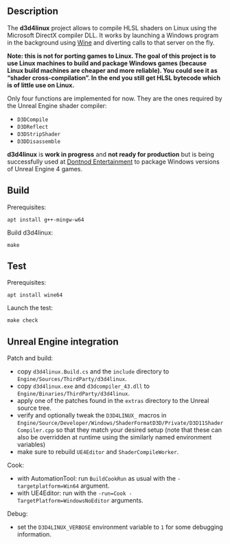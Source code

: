 
## Description

The **d3d4linux** project allows to compile HLSL shaders on Linux using
the Microsoft DirectX compiler DLL. It works by launching a Windows
program in the background using [Wine](https://www.winehq.org/) and
diverting calls to that server on the fly.

**Note: this is not for porting games to Linux. The goal of this project
is to use Linux machines to build and package Windows games (because
Linux build machines are cheaper and more reliable). You could see it as
“shader cross-compilation”. In the end you still get HLSL bytecode which
is of little use on Linux.**

Only four functions are implemented for now. They are the ones
required by the Unreal Engine shader compiler:

  * `D3DCompile`
  * `D3DReflect`
  * `D3DStripShader`
  * `D3DDisassemble`

**d3d4linux** is **work in progress** and **not ready for production**
but is being successfully used at [Dontnod Entertainment](http://dont-nod.com/)
to package Windows versions of Unreal Engine 4 games.

## Build

Prerequisites:

    apt install g++-mingw-w64

Build d3d4linux:

    make

## Test

Prerequisites:

    apt install wine64

Launch the test:

    make check

## Unreal Engine integration

Patch and build:

  * copy `d3d4linux.Build.cs` and the `include` directory to `Engine/Sources/ThirdParty/d3d4linux`.
  * copy `d3d4linux.exe` and `d3dcompiler_43.dll` to `Engine/Binaries/ThirdParty/d3d4linux`.
  * apply one of the patches found in the `extras` directory to the Unreal source tree.
  * verify and optionally tweak the `D3D4LINUX_` macros in
    `Engine/Source/Developer/Windows/ShaderFormatD3D/Private/D3D11ShaderCompiler.cpp`
    so that they match your desired setup (note that these can also be overridden at
    runtime using the similarly named environment variables)
  * make sure to rebuild `UE4Editor` and `ShaderCompileWorker`.

Cook:

  * with AutomationTool: run `BuildCookRun` as usual with the `-targetplatform=Win64` argument.
  * with UE4Editor: run with the `-run=Cook -TargetPlatform=WindowsNoEditor` arguments.

Debug:

  * set the `D3D4LINUX_VERBOSE` environment variable to `1` for some debugging information.

